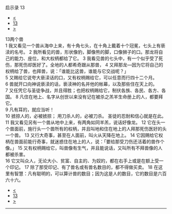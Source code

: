 ﻿





 启示录 13




* [<](bible/REV12.md)
* [13](bible/REV.md)
* [>](bible/REV14.md)



 
13两个兽  
1 我又看见一个兽从海中上来，有十角七头，在十角上戴着十个冠冕，七头上有亵渎的名号。 
2 我所看见的兽，形状像豹，脚像熊的脚，口像狮子的口。那龙将自己的能力、座位，和大权柄都给了它。 
3 我看见兽的七头中，有一个似乎受了死伤，那死伤却医好了。全地的人都希奇跟从那兽， 
4 又拜那龙—因为它将自己的权柄给了兽，也拜兽，说：「谁能比这兽，谁能与它交战呢？」  
5 又赐给它说夸大亵渎话的口，又有权柄赐给它，可以任意而行四十二个月。 
6 兽就开口向神说亵渎的话，亵渎神的名并他的帐幕，以及那些住在天上的。 
7 又任凭它与圣徒争战，并且得胜；也把权柄赐给它，制伏各族、各民、各方、各国。 
8 凡住在地上、名字从创世以来没有记在被杀之羔羊生命册上的人，都要拜它。  
9 凡有耳的，就应当听！  
10 掳掠人的，必被掳掠； 用刀杀人的，必被刀杀。 圣徒的忍耐和信心就是在此。  
11 我又看见另有一个兽从地中上来，有两角如同羊羔，说话好像龙。 
12 它在头一个兽面前，施行头一个兽所有的权柄，并且叫地和住在地上的人拜那死伤医好的头一个兽。 
13 又行大奇事，甚至在人面前，叫火从天降在地上。 
14 它因赐给它权柄在兽面前能行奇事，就迷惑住在地上的人，说：「要给那受刀伤还活着的兽作个像。」 
15 又有权柄赐给它，叫兽像有生气，并且能说话，又叫所有不拜兽像的人都被杀害。  
16 它又叫众人，无论大小、贫富、自主的、为奴的，都在右手上或是在额上受一个印记。 
17 除了那受印记、有了兽名或有兽名数目的，都不得做买卖。 
18 在这里有智慧：凡有聪明的，可以算计兽的数目；因为这是人的数目，它的数目是六百六十六。 
* [<](bible/REV12.md)
* [13](bible/REV.md)
* [>](bible/REV14.md)





---









